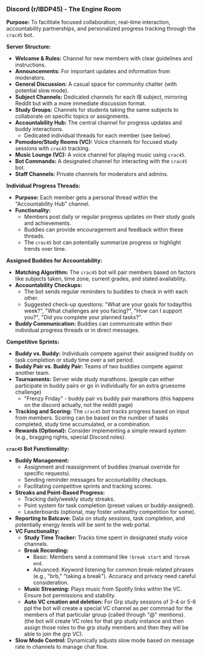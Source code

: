 ### Discord (r/IBDP45) - The Engine Room

**Purpose:** To facilitate focused collaboration, real-time interaction, accountability partnerships, and personalized progress tracking through the `crac45` bot.

**Server Structure:**

* **Welcome & Rules:**  Channel for new members with clear guidelines and instructions.
* **Announcements:**  For important updates and information from moderators.
* **General Discussion:**  A casual space for community chatter (with potential slow mode).
* **Subject Channels:** Dedicated channels for each IB subject, mirroring Reddit but with a more immediate discussion format.
* **Study Groups:**  Channels for students taking the same subjects to collaborate on specific topics or assignments.
* **Accountability Hub:**  The central channel for progress updates and buddy interactions.
  * Dedicated individual threads for each member (see below).
* **Pomodoro/Study Rooms (VC):** Voice channels for focused study sessions with `crac45` tracking.
* **Music Lounge (VC):** A voice channel for playing music using `crac45`.
* **Bot Commands:**  A designated channel for interacting with the `crac45` bot.
* **Staff Channels:** Private channels for moderators and admins.

**Individual Progress Threads:**

* **Purpose:** Each member gets a personal thread within the "Accountability Hub" channel.
* **Functionality:**
  * Members post daily or regular progress updates on their study goals and achievements.
  * Buddies can provide encouragement and feedback within these threads.
  * The `crac45` bot can potentially summarize progress or highlight trends over time.

**Assigned Buddies for Accountability:**

* **Matching Algorithm:** The `crac45` bot will pair members based on factors like subjects taken, time zone, current grades, and stated availability.
* **Accountability Checkups:**
  * The bot sends regular reminders to buddies to check in with each other.
  * Suggested check-up questions: "What are your goals for today/this week?", "What challenges are you facing?", "How can I support you?", "Did you complete your planned tasks?".
* **Buddy Communication:**  Buddies can communicate within their individual progress threads or in direct messages.

**Competitive Sprints:**

* **Buddy vs. Buddy:** Individuals compete against their assigned buddy on task completion or study time over a set period.
* **Buddy Pair vs. Buddy Pair:** Teams of two buddies compete against another team.
* **Tournaments:** Server wide study marathons. (people can either participate in buddy pairs or go in individually for an extra gruesome challenge)
  * "Frenzy Friday" - buddy pair vs buddy pair marathons (this happens on the discord actually, not the reddit page)
* **Tracking and Scoring:** The `crac45` bot tracks progress based on input from members. Scoring can be based on the number of tasks completed, study time accumulated, or a combination.
* **Rewards (Optional):**  Consider implementing a simple reward system (e.g., bragging rights, special Discord roles).

**`crac45` Bot Functionality:**

* **Buddy Management:**
  * Assignment and reassignment of buddies (manual override for specific requests).
  * Sending reminder messages for accountability checkups.
  * Facilitating competitive sprints and tracking scores.
* **Streaks and Point-Based Progress:**
  * Tracking daily/weekly study streaks.
  * Point system for task completion (preset values or buddy-assigned).
  * Leaderboards (optional, may foster unhealthy competition for some).
* **Reporting to Batcave:**  Data on study sessions, task completion, and potentially energy levels will be sent to the web portal.
* **VC Functionality:**
  * **Study Time Tracker:** Tracks time spent in designated study voice channels.
  * **Break Recording:**
    * Basic: Members send a command like `!break start` and `!break end`.
    * Advanced: Keyword listening for common break-related phrases (e.g., "brb," "taking a break"). Accuracy and privacy need careful consideration.
  * **Music Streaming:** Plays music from Spotify links within the VC. Ensure bot permissions and stability.
  * **Auto VC creation and deletion:** For Grp study sessions of 3-4 or 5-6 ppl the bot will create a special VC channel as per commnad for the members of that particular group (called through "@" mentions). (the bot will create VC roles for that grp study instance and then assign those roles to the grp study members and then they will be able to join the grp VC).
* **Slow Mode Control:** Dynamically adjusts slow mode based on message rate in channels to manage chat flow.